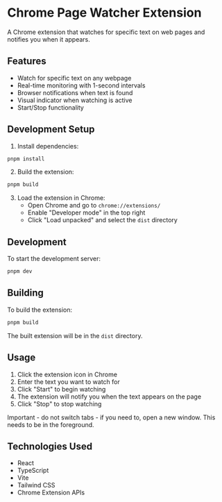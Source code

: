 # Chrome Page Watcher Extension

A Chrome extension that watches for specific text on web pages and notifies you when it appears.

## Features

- Watch for specific text on any webpage
- Real-time monitoring with 1-second intervals
- Browser notifications when text is found
- Visual indicator when watching is active
- Start/Stop functionality

## Development Setup

1. Install dependencies:
```bash
pnpm install
```

2. Build the extension:
```bash
pnpm build
```

3. Load the extension in Chrome:
   - Open Chrome and go to `chrome://extensions/`
   - Enable "Developer mode" in the top right
   - Click "Load unpacked" and select the `dist` directory

## Development

To start the development server:
```bash
pnpm dev
```

## Building

To build the extension:
```bash
pnpm build
```

The built extension will be in the `dist` directory.

## Usage

1. Click the extension icon in Chrome
2. Enter the text you want to watch for
3. Click "Start" to begin watching
4. The extension will notify you when the text appears on the page
5. Click "Stop" to stop watching

Important - do not switch tabs - if you need to, open a new window. This needs to be in the foreground.

## Technologies Used

- React
- TypeScript
- Vite
- Tailwind CSS
- Chrome Extension APIs 